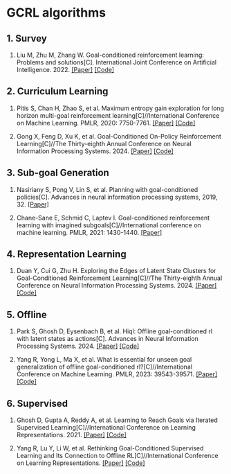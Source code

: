 # GCRL algorithms

## 1. Survey

1. Liu M, Zhu M, Zhang W. Goal-conditioned reinforcement learning: Problems and solutions[C]. International Joint Conference on Artificial Intelligence. 2022. [[Paper]](https://arxiv.org/abs/2201.08299) [[Code]](https://github.com/apexrl/GCRL-Collection)

## 2. Curriculum Learning

1. Pitis S, Chan H, Zhao S, et al. Maximum entropy gain exploration for long horizon multi-goal reinforcement learning[C]//International Conference on Machine Learning. PMLR, 2020: 7750-7761. [[Paper]](https://openreview.net/forum?id=RpXfmlQ3Plm) [[Code]](https://github.com/spitis/mrl)

2. Gong X, Feng D, Xu K, et al. Goal-Conditioned On-Policy Reinforcement Learning[C]//The Thirty-eighth Annual Conference on Neural Information Processing Systems. 2024. [[Paper]](https://openreview.net/forum?id=KP7EUORJYI) [[Code]](https://github.com/GongXudong/GCPO)

## 3. Sub-goal Generation

1. Nasiriany S, Pong V, Lin S, et al. Planning with goal-conditioned policies[C]. Advances in neural information processing systems, 2019, 32. [[Paper]](https://proceedings.neurips.cc/paper/2019/file/c8cc6e90ccbff44c9cee23611711cdc4-Paper.pdf)

2. Chane-Sane E, Schmid C, Laptev I. Goal-conditioned reinforcement learning with imagined subgoals[C]//International conference on machine learning. PMLR, 2021: 1430-1440. [[Paper]](http://proceedings.mlr.press/v139/chane-sane21a/chane-sane21a.pdf)

## 4. Representation Learning

1. Duan Y, Cui G, Zhu H. Exploring the Edges of Latent State Clusters for Goal-Conditioned Reinforcement Learning[C]//The Thirty-eighth Annual Conference on Neural Information Processing Systems. 2024. [[Paper]](https://openreview.net/forum?id=9hKN99RNdR) [[Code]](https://github.com/RU-Automated-Reasoning-Group/CE2)

## 5. Offline

1. Park S, Ghosh D, Eysenbach B, et al. Hiql: Offline goal-conditioned rl with latent states as actions[C]. Advances in Neural Information Processing Systems. 2024. [[Paper]](https://proceedings.neurips.cc/paper_files/paper/2023/file/6d7c4a0727e089ed6cdd3151cbe8d8ba-Paper-Conference.pdf) [[Code]](https://github.com/seohongpark/HIQL)

2. Yang R, Yong L, Ma X, et al. What is essential for unseen goal generalization of offline goal-conditioned rl?[C]//International Conference on Machine Learning. PMLR, 2023: 39543-39571. [[Paper]](https://proceedings.mlr.press/v202/yang23q/yang23q.pdf) [[Code]](https://github.com/YangRui2015/GOAT)

## 6. Supervised

1. Ghosh D, Gupta A, Reddy A, et al. Learning to Reach Goals via Iterated Supervised Learning[C]//International Conference on Learning Representations. 2021. [[Paper]](https://openreview.net/forum?id=rALA0Xo6yNJ) [[Code]](https://github.com/dibyaghosh/gcsl)

2. Yang R, Lu Y, Li W, et al. Rethinking Goal-Conditioned Supervised Learning and Its Connection to Offline RL[C]//International Conference on Learning Representations. [[Paper]](https://openreview.net/forum?id=KJztlfGPdwW) [[Code]](https://github.com/YangRui2015/AWGCSL)
